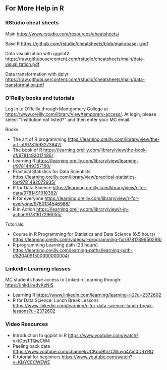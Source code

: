 
For More Help in R
------------------

### RStudio cheat sheets ###

Main https://www.rstudio.com/resources/cheatsheets/

Base R https://github.com/rstudio/cheatsheets/blob/main/base-r.pdf

Data visualization with ggplot2 https://raw.githubusercontent.com/rstudio/cheatsheets/main/data-visualization.pdf

Data transformation with dplyr https://raw.githubusercontent.com/rstudio/cheatsheets/main/data-transformation.pdf


### O'Reilly books and tutorials ###
Log in to O'Reilly through Montgomery College at https://www.oreilly.com/library/view/temporary-access/. At login, please select "Institution not listed?" and then enter your MC email.

Books:
* The art of R programming https://learning.oreilly.com/library/view/the-art-of/9781593273842/
* The book of R https://learning.oreilly.com/library/view/the-book-of/9781492017486/
* Learning R  https://learning.oreilly.com/library/view/learning-r/9781449357160/
* Practical Statistics for Data Scientists https://learning.oreilly.com/library/view/practical-statistics-for/9781492072935/
* R for Data Science https://learning.oreilly.com/library/view/r-for-data/9781491910382/
* R for everyone https://learning.oreilly.com/library/view/r-for-everyone/9780134546988/
* R in Action https://learning.oreilly.com/library/view/r-in-action/9781617296055/

Tutorials:
* Course in R Programming for Statistics and Data Science (6.5 hours) https://learning.oreilly.com/videos/r-programming-for/9781789950298/
* R programming Learning path (23 hours) https://learning.oreilly.com/learning-paths/learning-path-r/8204091500000000004/

### LinkedIn Learning classes ###
MC students have access to LinkedIn Learning through: https://lnkd.in/dyKzNiS
* Learning R https://www.linkedin.com/learning/learning-r-2?u=2372602
* R for Data Science: Lunch Break Lessons https://www.linkedin.com/learning/r-for-data-science-lunch-break-lessons?u=2372602

### Video Resources ###
* Introduction to ggplot in R https://www.youtube.com/watch?v=iOosTTQwCW4
* Peeling back data https://www.youtube.com/channel/UCKpo9fvzCWuyq4Ajn0DRYRQ
* R tutorial for beginners https://www.youtube.com/watch?v=KlsYCECWEWE
